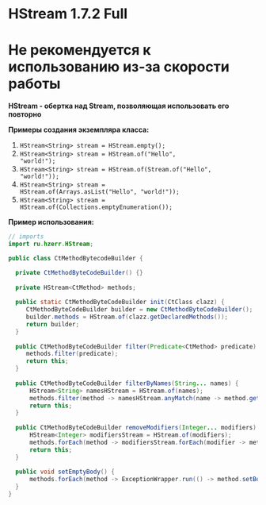 # HStream 1.7.2 Full
# Не рекомендуется к использованию из-за скорости работы

<b>HStream - обертка над Stream, позволяющая использовать его повторно</b>

<b>Примеры создания экземпляра класса:</b></br>
1. <code>HStream\<String> stream = HStream.empty();</code>
2. <code>HStream\<String> stream = HStream.of("Hello", "world!");</code>
3. <code>HStream\<String> stream = HStream.of(Stream.of("Hello", "world!"));</code>
4. <code>HStream\<String> stream = HStream.of(Arrays.asList("Hello", "world!"));</code>
5. <code>HStream\<String> stream = HStream.of(Collections.emptyEnumeration());</code>

<b>Пример использования:</b></br>
```java
// imports
import ru.hzerr.HStream;

public class CtMethodBytecodeBuilder {

  private CtMethodByteCodeBuilder() {}
  
  private HStream<CtMethod> methods;
  
  public static CtMethodByteCodeBuilder init(CtClass clazz) {
     CtMethodByteCodeBuilder builder = new CtMethodByteCodeBuilder();
     builder.methods = HStream.of(clazz.getDeclaredMethods());
     return builder;
  }
  
  public CtMethodByteCodeBuilder filter(Predicate<CtMethod> predicate) {
     methods.filter(predicate);
     return this;
  }
  
  public CtMethodByteCodeBuilder filterByNames(String... names) {
      HStream<String> namesHStream = HStream.of(names);
      methods.filter(method -> namesHStream.anyMatch(name -> method.getName().equals(name)));
      return this;
  }
  
  public CtMethodByteCodeBuilder removeModifiers(Integer... modifiers) {
      HStream<Integer> modifiersStream = HStream.of(modifiers);
      methods.forEach(method -> modifiersStream.forEach(modifier -> method.setModifiers(method.getModifiers() & ~modifier)));
      return this;
  }
  
  public void setEmptyBody() { 
      methods.forEach(method -> ExceptionWrapper.run(() -> method.setBody("return;"))); 
  }
}
```